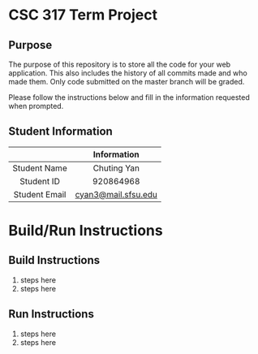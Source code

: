 # CSC 317 Term Project

## Purpose

The purpose of this repository is to store all the code for your web application. This also includes the history of all commits made and who made them. Only code submitted on the master branch will be graded.

Please follow the instructions below and fill in the information requested when prompted.

## Student Information

|               | Information   |
|:-------------:|:-------------:|
| Student Name  | Chuting Yan   |
| Student ID    | 920864968     |
| Student Email | cyan3@mail.sfsu.edu|



# Build/Run Instructions

## Build Instructions
1. steps here
2. steps here

## Run Instructions
1. steps here
2. steps here 
